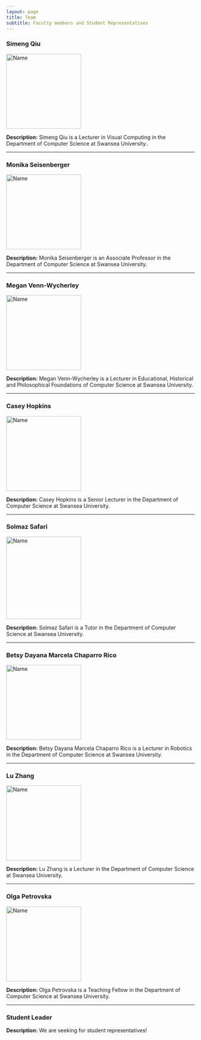 ```yaml
---
layout: page
title: Team
subtitle: Faculty members and Student Representatives
---
```



### Simeng Qiu
<img src="https://qsimeng.github.io/wimcs-site/assets/img/s.png" alt="Name" style="width: 200px; height: auto; object-fit: cover;">

**Description:** Simeng Qiu is a Lecturer in Visual Computing in the Department of Computer Science at Swansea University..

---

### Monika Seisenberger
<img src="https://qsimeng.github.io/wimcs-site/assets/img/m.png" alt="Name" style="width: 200px; height: auto; object-fit: contain;">
  
**Description:** Monika Seisenberger is an Associate Professor in the Department of Computer Science at Swansea University.

---

### Megan Venn-Wycherley
<img src="https://qsimeng.github.io/wimcs-site/assets/img/me.png" alt="Name" style="width: 200px; height: auto; object-fit: contain;">

**Description:** Megan Venn-Wycherley is a Lecturer in Educational, Historical and Philosophical Foundations of Computer Science at Swansea University.

---

### Casey Hopkins
<img src="https://qsimeng.github.io/wimcs-site/assets/img/c.png" alt="Name" style="width: 200px; height: auto; object-fit: contain;">

**Description:** Casey Hopkins is a Senior Lecturer in the Department of Computer Science at Swansea University.

---

### Solmaz Safari
<img src="https://qsimeng.github.io/wimcs-site/assets/img/so.png" alt="Name" style="width: 200px; height: 220; object-fit: contain;">

**Description:** Solmaz Safari is a Tutor in the Department of Computer Science at Swansea University.

---

### Betsy Dayana Marcela Chaparro Rico
<img src="https://qsimeng.github.io/wimcs-site/assets/img/b.png" alt="Name" style="width: 200px; height: auto; object-fit: contain;">

**Description:** Betsy Dayana Marcela Chaparro Rico is a Lecturer in Robotics in the Department of Computer Science at Swansea University.

---

### Lu Zhang
<img src="https://qsimeng.github.io/wimcs-site/assets/img/l.png" alt="Name" style="width: 200px; height: auto; object-fit: contain;">

**Description:** Lu Zhang is a Lecturer in the Department of Computer Science at Swansea University.

---

### Olga Petrovska
<img src="https://qsimeng.github.io/wimcs-site/assets/img/o.png" alt="Name" style="width: 200px; height: auto; object-fit: contain;">

**Description:** Olga Petrovska is a Teaching Fellow in the Department of Computer Science at Swansea University.

---

### Student Leader
 
**Description:** We are seeking for student representatives!

